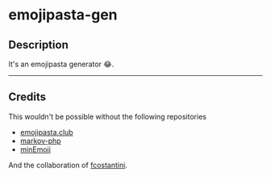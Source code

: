# emojipasta-gen

## Description
It's an emojipasta generator :joy:.

---
## Credits

This wouldn't be possible without the following repositories

* [emojipasta.club](https://github.com/ntratcliff/emojipasta.club)
* [markov-php](https://github.com/heidilabs/markov-php)
* [minEmoji](https://github.com/rodrigopolo/minEmoji)

And the collaboration of [fcostantini](https://github.com/fcostantini).
